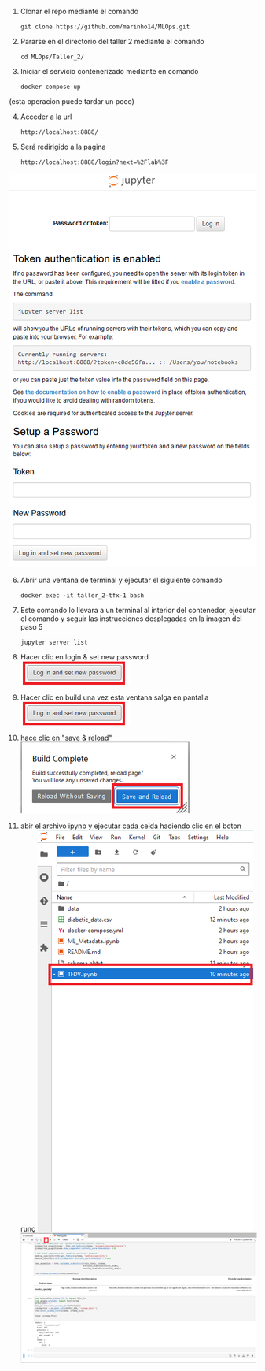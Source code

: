 1. Clonar el repo mediante el comando
    ```shell
    git clone https://github.com/marinho14/MLOps.git
    
2. Pararse en el directorio del taller 2 mediante el comando
    ```shell
    cd MLOps/Taller_2/
    
3. Iniciar el servicio contenerizado mediante en comando
    ```shell
    docker compose up
(esta operacion puede tardar un poco)

4. Acceder a la url
    ```shell
    http://localhost:8888/
    
5. Será redirigido a la pagina
    ```shell
    http://localhost:8888/login?next=%2Flab%3F
![alt text](https://github.com/marinho14/MLOps/blob/main/Taller_2/imagenes/Captura%20de%20pantalla%202024-02-18%20180426.png)

6. Abrir una ventana de terminal y ejecutar el siguiente comando
    ```shell
    docker exec -it taller_2-tfx-1 bash
    
7. Este comando lo llevara a un terminal al interior del contenedor, ejecutar el comando y seguir
   las instrucciones desplegadas en la imagen del paso 5
    ```shell
    jupyter server list

8. Hacer clic en login & set new password
   ![alt text](https://github.com/marinho14/MLOps/blob/main/Taller_2/imagenes/Captura%20de%20pantalla%202024-02-18%20181247.png)
   
9. Hacer clic en build una vez esta ventana salga en pantalla
   ![alt text](https://github.com/marinho14/MLOps/blob/main/Taller_2/imagenes/Captura%20de%20pantalla%202024-02-18%20181247.png)

10. hace clic en "save & reload"
    ![alt text](https://github.com/marinho14/MLOps/blob/main/Taller_2/imagenes/Captura%20de%20pantalla%202024-02-18%20195320.png)

11. abir el archivo ipynb y ejecutar cada celda haciendo clic en el boton runç
    ![alt text](https://github.com/marinho14/MLOps/blob/main/Taller_2/imagenes/Captura%20de%20pantalla%202024-02-18%20200601.png)
    ![alt text](https://github.com/marinho14/MLOps/blob/main/Taller_2/imagenes/Captura%20de%20pantalla%202024-02-18%20200618.png)
